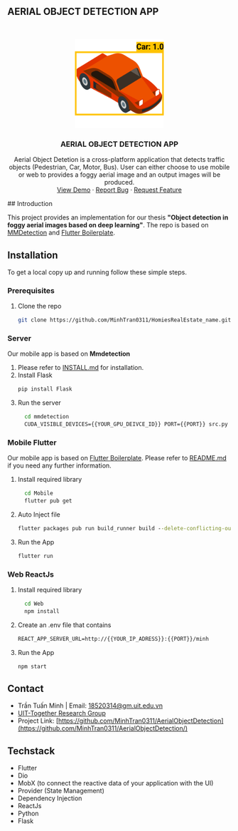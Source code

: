 ## AERIAL OBJECT DETECTION APP

<!-- PROJECT LOGO -->
<br />
<p align="center">
  <a href="https://github.com/MinhTran0311/AerialObjectDetection">
    <img src="https://github.com/MinhTran0311/AerialObjectDetection/blob/main/Mobile/assets/icons/ic_appicon.png" alt="Logo" width="200" height="200">
  </a>
  <h3 align="center">AERIAL OBJECT DETECTION APP</h3>
  <p align="center">
  Aerial Object Detetion is a cross-platform application that detects traffic objects (Pedestrian, Car, Motor, Bus). User can either choose to use mobile or web to provides a foggy aerial image and an output images will be produced.
    <br />
    <a href="https://play.google.com/store/apps/details?id=com.homies.realestate">View Demo</a>
    ·
    <a href="https://github.com/MinhTran0311/AerialObjectDetection/issues">Report Bug</a>
    ·
    <a href="https://github.com/MinhTran0311/AerialObjectDetection/issues">Request Feature</a>
  </p>
</p>
<!-- ABOUT THE PROJECT -->
## Introduction

This project provides an implementation for our thesis **"Object detection in foggy aerial images based on deep learning"**.
The repo is based on [MMDetection](https://github.com/open-mmlab/mmdetection) and  [Flutter Boilerplate](https://github.com/zubairehman/flutter-boilerplate-project).

## Installation
To get a local copy up and running follow these simple steps.
### Prerequisites
 1. Clone the repo
	   ```sh
	   git clone https://github.com/MinhTran0311/HomiesRealEstate_name.git
	   ```
### Server
Our mobile app is based on **Mmdetection**
1. Please refer to [INSTALL.md](https://mmdetection.readthedocs.io/en/v1.2.0/INSTALL.html) for installation.
 2. Install Flask
	   ```cmd
	   pip install Flask
	   ```
2. Run the server
	 ```cmd
	   cd mmdetection
	   CUDA_VISIBLE_DEVICES={{YOUR_GPU_DEIVCE_ID}} PORT={{PORT}} src.py
	  ```
### Mobile Flutter
Our mobile app is based on [Flutter Boilerplate](https://github.com/zubairehman/flutter-boilerplate-project).
Please refer to [README.md](https://github.com/zubairehman/flutter-boilerplate-project/blob/master/README.md) if you need any further information.
1. Install required library
	 ```cmd
	   cd Mobile
	   flutter pub get
2. Auto Inject file
   ```cmd
   flutter packages pub run build_runner build --delete-conflicting-outputs
   ```
3. Run the App
	```cmd
   flutter run
   ```
### Web ReactJs
1. Install required library
	 ```cmd
	   cd Web
	   npm install
	  ```
2. Create an .env file that contains
   ```cmd
   REACT_APP_SERVER_URL=http://{{YOUR_IP_ADRESS}}:{{PORT}}/minh
   ```
4. Run the App
  	```cmd
   npm start
   ```
 <!-- CONTACT -->
## Contact
- Trần Tuấn Minh | Email: 18520314@gm.uit.edu.vn
- [UIT-Together Research Group](https://uit-together.github.io/)
- Project Link: [https://github.com/MinhTran0311/AerialObjectDetection](https://github.com/MinhTran0311/AerialObjectDetection/)
<!-- Tech Stacks -->
## Techstack
- Flutter
- Dio
- MobX (to connect the reactive data of your application with the UI)
- Provider (State Management)
- Dependency Injection
- ReactJs
- Python
- Flask 
